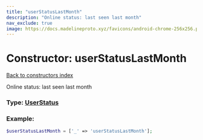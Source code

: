 ```yaml
---
title: "userStatusLastMonth"
description: "Online status: last seen last month"
nav_exclude: true
image: https://docs.madelineproto.xyz/favicons/android-chrome-256x256.png
---
```

# Constructor: userStatusLastMonth  
[Back to constructors index](/API_docs/constructors/index.html)



Online status: last seen last month




### Type: [UserStatus](/API_docs/types/UserStatus.html)


### Example:

```php
$userStatusLastMonth = ['_' => 'userStatusLastMonth'];
```  
